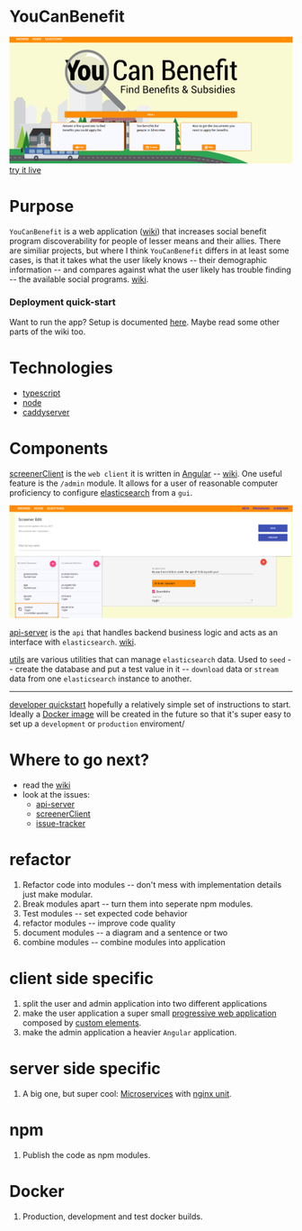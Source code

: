 # YouCanBenefit
![home_page](https://github.com/yeg-relief/design/blob/master/pictures/youcan-benefit.PNG?raw=true)
[try it live](http://www.youcanbenefit.ca/)

# Purpose

`YouCanBenefit` is a web application ([wiki](https://github.com/yeg-relief/design/wiki/Architecture)) that increases social benefit program discoverability for people of lesser means and their allies. There are similiar projects, but where I think `YouCanBenefit` differs in at least some cases, is that it takes what the user likely knows -- their demographic information -- and compares against what the user likely has trouble finding -- the available social programs. [wiki](https://github.com/yeg-relief/design/wiki/Elasticsearch-model).

### Deployment quick-start
Want to run the app? Setup is documented [here](https://github.com/yeg-relief/design/wiki/Deployment-quickish-start). 
Maybe read some other parts of the wiki too.


# Technologies

* [typescript](http://www.typescriptlang.org/)
* [node](https://nodejs.org/en/)
* [caddyserver](https://caddyserver.com/)



# Components

[screenerClient](https://github.com/yeg-relief/screenerClient) is the `web client` it is written in [Angular](https://angular.io/) -- [wiki](https://github.com/yeg-relief/design/wiki/Client-Side-Application). One useful feature is the `/admin` module. It allows for a user of reasonable computer proficiency to configure [elasticsearch](https://www.elastic.co/products/elasticsearch) from a `gui`.

![master-screener edit](https://github.com/yeg-relief/design/blob/master/pictures/master-screener-edit.PNG?raw=true)

[api-server](https://github.com/yeg-relief/api-server) is the `api` that handles backend business logic and acts as an interface with `elasticsearch`. [wiki](https://github.com/yeg-relief/design/wiki/Server-Side-Application).

[utils](https://github.com/yeg-relief/utils) are various utilities that can manage `elasticsearch` data. Used to `seed` -- create the database and put a test value in it -- `download` data or `stream` data from one `elasticsearch` instance to another.

***

[developer quickstart](https://github.com/yeg-relief/design/wiki/Developer-quickish-start) hopefully a relatively simple set of instructions to start. Ideally a [Docker image](https://www.docker.com/) will be created in the future so that it's super easy to set up a `development` or `production` enviroment/

# Where to go next?

* read the [wiki](https://github.com/yeg-relief/design/wiki)
* look at the issues: 
    * [api-server](https://github.com/yeg-relief/api-server/issues)
    * [screenerClient](https://github.com/yeg-relief/screenerClient/issues)
    * [issue-tracker](https://github.com/yeg-relief/issue-tracker/issues)

# refactor

1. Refactor code into modules -- don't mess with implementation details just make modular.
2. Break modules apart -- turn them into seperate npm modules.
3. Test modules -- set expected code behavior
4. refactor modules -- improve code quality
5. document modules -- a diagram and a sentence or two
6. combine modules -- combine modules into application

# client side specific

1. split the user and admin application into two different applications
2. make the user application a super small [progressive web application](https://developers.google.com/web/progressive-web-apps/) composed by [custom elements](https://developer.mozilla.org/en-US/docs/Web/Web_Components/Custom_Elements).
3. make the admin application a heavier `Angular` application. 

# server side specific

1. A big one, but super cool: [Microservices](https://smartbear.com/learn/api-design/what-are-microservices/) with [nginx unit](https://unit.nginx.org/).

# npm

1. Publish the code as npm modules.

# Docker

1. Production, development and test docker builds.



